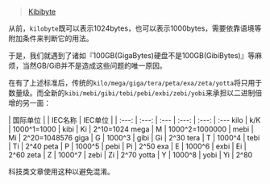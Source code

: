 
> [Kibibyte](http://link.zhihu.com/?target=http%3A//en.wikipedia.org/wiki/Kibibyte%23)

从前，`kilobyte`既可以表示1024bytes，也可以表示1000bytes，需要依靠语境等附加条件来判断它的用法。

于是，我们就遇到了诸如『100GB(GigaBytes)硬盘不是100GB(GibiBytes)』等麻烦，当然GB/GiB并不是造成这些问题的唯一原因。

在有了上述标准后，传统的`kilo/mega/giga/tera/peta/exa/zeta/yotta`将只用于数量级。而全新的`kibi/mebi/gibi/tebi/pebi/exbi/zebi/yobi`来承担以二进制倍增的另一面：

 | 国际单位 |  | IEC名称 | IEC单位 | |
 :---: | :---: | :--- | :---: | :---: | :---
kilo  |  k/K |  1000^1=1000     |   kibi  |  Ki  |  2^10=1024
mega  |  M   |  1000^2=1000000  |   mebi  |  Mi  |  2^20=1048576
giga  |  G   |  1000^3          |   gibi  |  Gi  |  2^30
tera  |  T   |  1000^4          |   tebi  |  Ti  |  2^40
peta  |  P   |  1000^5          |   pebi  |  Pi  |  2^50
exa   |  E   |  1000^6          |   exbi  |  Ei  |  2^60
zeta  |  Z   |  1000^7          |   zebi  |  Zi  |  2^70
yotta |  Y   |  1000^8          |   yobi  |  Yi  |  2^80

科技类文章使用这种以避免混淆。
